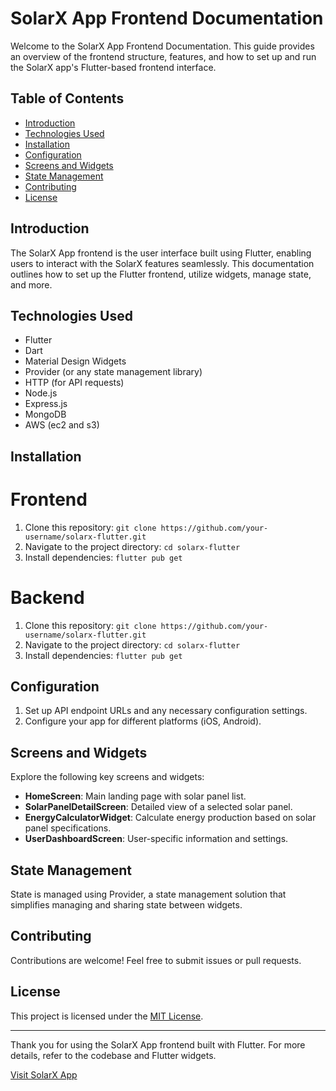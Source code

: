 # SolarX App Frontend Documentation

Welcome to the SolarX App Frontend Documentation. This guide provides an overview of the frontend structure, features, and how to set up and run the SolarX app's Flutter-based frontend interface.

## Table of Contents

- [Introduction](#introduction)
- [Technologies Used](#technologies-used)
- [Installation](#installation)
- [Configuration](#configuration)
- [Screens and Widgets](#screens-and-widgets)
- [State Management](#state-management)
- [Contributing](#contributing)
- [License](#license)

## Introduction

The SolarX App frontend is the user interface built using Flutter, enabling users to interact with the SolarX features seamlessly. This documentation outlines how to set up the Flutter frontend, utilize widgets, manage state, and more.

## Technologies Used

- Flutter
- Dart
- Material Design Widgets
- Provider (or any state management library)
- HTTP (for API requests)
- Node.js
- Express.js
- MongoDB
- AWS (ec2 and s3)

## Installation

# Frontend

1. Clone this repository: `git clone https://github.com/your-username/solarx-flutter.git`
2. Navigate to the project directory: `cd solarx-flutter`
3. Install dependencies: `flutter pub get`

# Backend

1. Clone this repository: `git clone https://github.com/your-username/solarx-flutter.git`
2. Navigate to the project directory: `cd solarx-flutter`
3. Install dependencies: `flutter pub get`

## Configuration

1. Set up API endpoint URLs and any necessary configuration settings.
2. Configure your app for different platforms (iOS, Android).

## Screens and Widgets

Explore the following key screens and widgets:

- **HomeScreen**: Main landing page with solar panel list.
- **SolarPanelDetailScreen**: Detailed view of a selected solar panel.
- **EnergyCalculatorWidget**: Calculate energy production based on solar panel specifications.
- **UserDashboardScreen**: User-specific information and settings.

## State Management

State is managed using Provider, a state management solution that simplifies managing and sharing state between widgets.

## Contributing

Contributions are welcome! Feel free to submit issues or pull requests.

## License

This project is licensed under the [MIT License](LICENSE).

---

Thank you for using the SolarX App frontend built with Flutter. For more details, refer to the codebase and Flutter widgets.

[Visit SolarX App](https://www.solarxapp.com)
